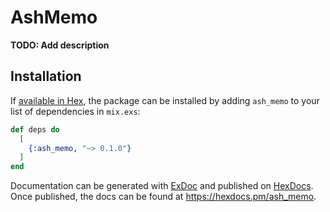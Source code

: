 # AshMemo

**TODO: Add description**

## Installation

If [available in Hex](https://hex.pm/docs/publish), the package can be installed
by adding `ash_memo` to your list of dependencies in `mix.exs`:

```elixir
def deps do
  [
    {:ash_memo, "~> 0.1.0"}
  ]
end
```

Documentation can be generated with [ExDoc](https://github.com/elixir-lang/ex_doc)
and published on [HexDocs](https://hexdocs.pm). Once published, the docs can
be found at <https://hexdocs.pm/ash_memo>.

